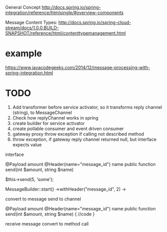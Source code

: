 General Concept
http://docs.spring.io/spring-integration/reference/htmlsingle/#overview-components

Message Content Types:
http://docs.spring.io/spring-cloud-stream/docs/1.0.0.BUILD-SNAPSHOT/reference/html/contenttypemanagement.html


# example
https://www.javacodegeeks.com/2014/12/message-processing-with-spring-integration.html

# TODO

1. Add transformer before service activator, so it transforms reply channel (string), to MessageChannel
2. Check how replyChannel works in spring
3. create builder for service activator
4. create pollable consumer and event driven consumer
5. gateway proxy throw exception if calling not described method
6. throw exception, if gateway reply channel returned null, but interface expects value


interface 

@Payload amount
@Header(name="message_id") name
public function send(int $amount, string $name)

$this->send(5, 'some');

MessageBuilder::start()
    ->withHeader("message_id", 2)
    ->

convert to message
send to channel


@Payload amount
@Header(name="message_id") name
public function send(int $amount, string $name)
{
//code
}

receive message
convert to method call


